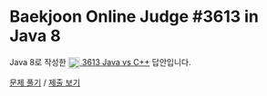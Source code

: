 # Baekjoon Online Judge #3613 in Java 8
Java 8로 작성한 [<img src="https://static.solved.ac/tier_small/8.svg" height="20" align="center">
3613 Java vs C++](https://www.acmicpc.net/problem/3613) 답안입니다.

[문제 풀기](https://www.acmicpc.net/problem/3613) /
[제출 보기](https://www.acmicpc.net/source/87681223)
